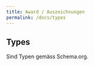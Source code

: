 ```yaml
---
title: Award / Auszeichnungen
permalink: /docs/types
---
```


## Types

Sind Typen gemäss Schema.org.
